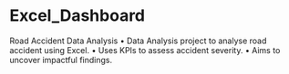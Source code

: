 # Excel_Dashboard

Road Accident Data Analysis 
•	Data Analysis project to analyse road accident using Excel. 
•	Uses KPIs to assess accident severity. 
•	Aims to uncover impactful findings. 
